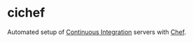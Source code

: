 cichef
======

Automated setup of [Continuous Integration](http://martinfowler.com/articles/continuousIntegration.html "Continuous Integration") servers with [Chef](http://github.com/opscode/chef).